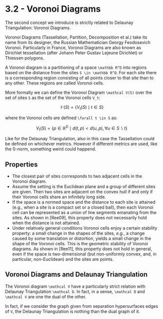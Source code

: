 # 3.2 - Voronoi Diagrams

The second concept we introduce is strictly related to Delaunay Triangulation: Voronoi Diagrams.

Voronoi Diagrams (Tassellation, Partition, Decomposition et al.) take its name from its designer, the Russian Mathematician Georgy Feodosevich Voronoi. Particularly in France, Voronoi Diagrams are also known as Dirichlet tessellation (after Johann Peter Gustav Lejeune Dirichlet) or Thiessen polygons.

A Voronoi diagram is a partitioning of a space ``\mathbb R^D`` into regions based on the distance from the sites ``S \in \mathbb R^D``. For each site there is a corresponding region consisting of all points closer to that site than to any other. These regions are called Voronoi cells.

More formally we can define the Voronoi Diagram ``\mathcal V(S)`` over the set of sites ``S`` as the set of the Voronoi cells ``V_t``:
```math
	\mathcal V(S) = \{V_t(S) \mid t \in S\}
```
where the Voronoi cells are defined ``\forall t \in S`` as:
```math
	V_t(S) = \{p \in \mathbb R^D \mid d(t, p) < d(u, p), \forall u \in S \backslash t\}
```

Like for the Delaunay Triangulation, also in this case the Tassellation could be defined on whichever metrics. However if different metrics are used, like the 0-norm, something weird could happend.

## Properties

 - The closest pair of sites corresponds to two adjacent cells in the Voronoi diagram.
 - Assume the setting is the Euclidean plane and a group of different sites are given. Then two sites are adjacent on the convex hull if and only if their Voronoi cells share an infinitely long side.
 - If the space is a normed space and the distance to each site is attained (e.g., when a site is a compact set or a closed ball), then each Voronoi cell can be represented as a union of line segments emanating from the sites. As shown in [Ree09], this property does not necessarily hold when the distance is not attained.
 - Under relatively general conditions Voronoi cells enjoy a certain stability property: a small change in the shapes of the sites, _e.g._, a change caused by some translation or distortion, yields a small change in the shape of the Voronoi cells. This is the geometric stability of Voronoi diagrams. As shown in [Ree11], this property does not hold in general, even if the space is two-dimensional (but non-uniformly convex, and, in particular, non-Euclidean) and the sites are points.

## Voronoi Diagrams and Delaunay Triangulation

The Voronoi diagram ``\mathcal V`` have a particularly strict relation with Delaunay Triangulation ``\mathcal D``. In fact, in a sense, ``\mathcal D`` and ``\mathcal V`` are one the dual of the other.

In fact, if we consider the graph given from separation hypersurfaces edges of ``V``, the Delaunay Triangulation is nothing than the dual graph of it.

